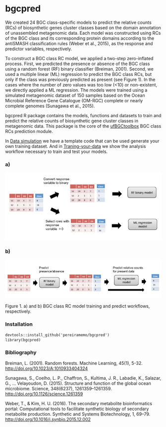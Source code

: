 # bgcpred

We created 24 BGC class-specific models to predict the relative counts (RCs) of biosynthetic genes cluster classes based on the domain annotation of unassembled metagenomic data. Each model was constructed using RCs of the BGC class and its corresponding protein domains according to the antiSMASH classification rules (Weber et al., 2015), as
the response and predictor variables, respectively.

To construct a BGC class RC model, we applied a two-step zero-inflated process. First, we predicted the presence or absence of the BGC class using a random forest (RF) binary classifier (Breiman, 2001). Second, we used a multiple linear (ML) regression to predict the BGC class RCs, but only if the class was previously predicted as present (see Figure 1). In the cases where the number of zero values was too low (<10) or non-existent, we directly applied a ML regression. The models were trained using a simulated metagenomic dataset of 150 samples based on the Ocean Microbial Reference Gene Catalogue (OM-RGC) complete or nearly complete genomes (Sunagawa et al., 2015).

bgcpred R package contains the models, functions and datasets to train and predict the relative counts of biosynthetic gene cluster classes in metagenomic data. This package is the core of the [ufBGCtoolbox](https://github.com/pereiramemo/ufBGCtoolbox) BGC class RCs prediction module. 


In [Data simulation](https://github.com/pereiramemo/ufBGCtoolbox/wiki/Data-simulation) we have a template code that can be used generate your own training dataset. And in [Traning-your-data](https://rawgit.com/pereiramemo/ufBGCtoolbox/master/machine_leaRning/bgcpred_workflow.html) we show the analysis workflow necessary to train and test your models.

### a)
![Training workflow](https://github.com/pereiramemo/bgcpred/blob/master/images/training_models_workflow.png)

### b)
![Predict workflow](https://github.com/pereiramemo/bgcpred/blob/master/images/predict_workflow.png)  

Figure 1. a) and b) BGC class RC model training and predict workflows, respectively.

### Installation

```
devtools::install_github('pereiramemo/bgcpred')
library(bgcpred)
```

### Bibliography
Breiman, L. (2001). Random forests. Machine Learning, 45(1), 5-32. http://doi.org/10.1023/A:1010933404324

Sunagawa, S., Coelho, L. P., Chaffron, S., Kultima, J. R., Labadie, K., Salazar, G., … Velayoudon, D. (2015). Structure and function of the global ocean
microbiome. Science, 348(6237), 1261359–1261359. http://doi.org/10.1126/science.1261359

Weber, T., & Kim, H. U. (2016). The secondary metabolite bioinformatics portal: Computational tools to facilitate synthetic biology of secondary metabolite production. Synthetic and Systems Biotechnology, 1, 69–79. http://doi.org/10.1016/j.synbio.2015.12.002

